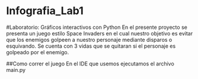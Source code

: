 # Infografia_Lab1
#Laboratorio: Gráficos interactivos con Python
En el presente proyecto se presenta un juego estilo Space Invaders en el cual nuestro objetivo es evitar que los enemigos golpeen a nuestro personaje mediante disparos o esquivando.
Se cuenta con 3 vidas que se quitaran si el personaje es golpeado por el enemigo.

##Como correr el juego
En el IDE que usemos ejecutamos el archivo main.py
